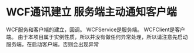 # WCF通讯建立 服务端主动通知客户端
WCF服务和客户端的建立，回调。
WCFService是服务端。
WCFClient是客户端。
由于本项目属于实例性质，所以并没有做任何异常处理，所以请注意先启动服务端，在启动客户端，否则会出现异常
